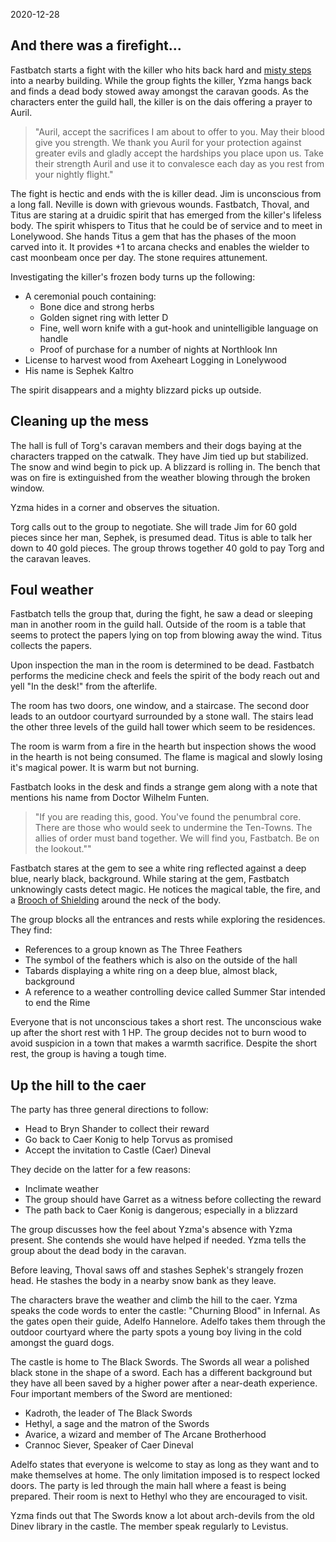 2020-12-28

## And there was a firefight...

Fastbatch starts a fight with the killer who hits back hard and [misty
steps](https://roll20.net/compendium/dnd5e/Misty%20Step#content) into a nearby
building. While the group fights the killer, Yzma hangs back and finds a dead
body stowed away amongst the caravan goods. As the characters enter the guild
hall, the killer is on the dais offering a prayer to Auril.

> "Auril, accept the sacrifices I am about to offer to you. May their blood give
you strength. We thank you Auril for your protection against greater evils and
gladly accept the hardships you place upon us. Take their strength Auril and use
it to convalesce each day as you rest from your nightly flight."

The fight is hectic and ends with the is killer dead. Jim is unconscious from a
long fall. Neville is down with grievous wounds. Fastbatch, Thoval, and Titus
are staring at a druidic spirit that has emerged from the killer's lifeless
body. The spirit whispers to Titus that he could be of service and to meet in
Lonelywood. She hands Titus a gem that has the phases of the moon carved into
it. It provides +1 to arcana checks and enables the wielder to cast moonbeam
once per day. The stone requires attunement.

Investigating the killer's frozen body turns up the following:

- A ceremonial pouch containing:
  - Bone dice and strong herbs
  - Golden signet ring with letter D
  - Fine, well worn knife with a gut-hook and unintelligible language on handle
  - Proof of purchase for a number of nights at Northlook Inn
- License to harvest wood from Axeheart Logging in Lonelywood
- His name is Sephek Kaltro

The spirit disappears and a mighty blizzard picks up outside.

## Cleaning up the mess

The hall is full of Torg's caravan members and their dogs baying at the
characters trapped on the catwalk. They have Jim tied up but stabilized. The
snow and wind begin to pick up. A blizzard is rolling in. The bench that was on
fire is extinguished from the weather blowing through the broken window.

Yzma hides in a corner and observes the situation.

Torg calls out to the group to negotiate. She will trade Jim for 60 gold pieces
since her man, Sephek, is presumed dead. Titus is able to talk her down to 40
gold pieces. The group throws together 40 gold to pay Torg and the caravan
leaves.

## Foul weather

Fastbatch tells the group that, during the fight, he saw a dead or sleeping man
in another room in the guild hall. Outside of the room is a table that seems to
protect the papers lying on top from blowing away the wind. Titus collects the
papers.

Upon inspection the man in the room is determined to be dead. Fastbatch
performs the medicine check and feels the spirit of the body reach out and yell
"In the desk!" from the afterlife.

The room has two doors, one window, and a staircase. The second door leads to an
outdoor courtyard surrounded by a stone wall. The stairs lead the other three
levels of the guild hall tower which seem to be residences.

The room is warm from a fire in the hearth but inspection shows the wood in the
hearth is not being consumed. The flame is magical and slowly losing it's
magical power. It is warm but not burning.

Fastbatch looks in the desk and finds a strange gem along with a note that
mentions his name from Doctor Wilhelm Funten.

> "If you are reading this, good. You've found the penumbral core. There are
those who would seek to undermine the Ten-Towns. The allies of order must band
together. We will find you, Fastbatch. Be on the lookout.""

Fastbatch stares at the gem to see a white ring reflected against a deep blue,
nearly black, background. While staring at the gem, Fastbatch unknowingly casts
detect magic. He notices the magical table, the fire, and a [Brooch of
Shielding](https://roll20.net/compendium/dnd5e/Brooch%20of%20Shielding#content)
around the neck of the body.

The group blocks all the entrances and rests while exploring the residences. They
find:

- References to a group known as The Three Feathers
- The symbol of the feathers which is also on the outside of the hall
- Tabards displaying a white ring on a deep blue, almost black, background
- A reference to a weather controlling device called Summer Star intended to end the Rime

Everyone that is not unconscious takes a short rest. The unconscious wake up
after the short rest with 1 HP. The group decides not to burn wood to avoid
suspicion in a town that makes a warmth sacrifice. Despite the short rest, the
group is having a tough time.

## Up the hill to the caer

The party has three general directions to follow:
- Head to Bryn Shander to collect their reward
- Go back to Caer Konig to help Torvus as promised
- Accept the invitation to Castle (Caer) Dineval

They decide on the latter for a few reasons:

- Inclimate weather
- The group should have Garret as a witness before collecting the reward
- The path back to Caer Konig is dangerous; especially in a blizzard

The group discusses how the feel about Yzma's absence with Yzma present. She
contends she would have helped if needed. Yzma tells the group about the dead
body in the caravan.

Before leaving, Thoval saws off and stashes Sephek's strangely frozen head. He
stashes the body in a nearby snow bank as they leave.

The characters brave the weather and climb the hill to the caer. Yzma speaks the
code words to enter the castle: "Churning Blood" in Infernal. As the gates open
their guide, Adelfo Hannelore. Adelfo takes them through the outdoor courtyard
where the party spots a young boy living in the cold amongst the guard dogs.

The castle is home to The Black Swords. The Swords all wear a polished black
stone in the shape of a sword. Each has a different background but they have all
been saved by a higher power after a near-death experience. Four important
members of the Sword are mentioned:

- Kadroth, the leader of The Black Swords
- Hethyl, a sage and the matron of the Swords
- Avarice, a wizard and member of The Arcane Brotherhood
- Crannoc Siever, Speaker of Caer Dineval

Adelfo states that everyone is welcome to stay as long as they want and to make
themselves at home. The only limitation imposed is to respect locked doors. The
party is led through the main hall where a feast is being prepared. Their room
is next to Hethyl who they are encouraged to visit.

Yzma finds out that The Swords know a lot about arch-devils from the old Dinev
library in the castle. The member speak regularly to Levistus.
